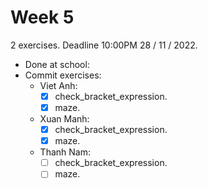 # Week 5

2 exercises. Deadline 10:00PM 28 / 11 / 2022.

- Done at school:
- Commit exercises:
  - Viet Anh:
    - [x] check_bracket_expression.
    - [x] maze.
  - Xuan Manh:
    - [x] check_bracket_expression.
    - [x] maze.
  - Thanh Nam:
    - [ ] check_bracket_expression.
    - [ ] maze.
